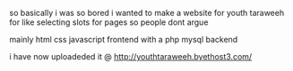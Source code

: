 so basically i was so bored i wanted to make a website for youth taraweeh for like selecting slots for pages so people dont argue

mainly html css javascript frontend with a php mysql backend

i have now uploadeded it @ http://youthtaraweeh.byethost3.com/